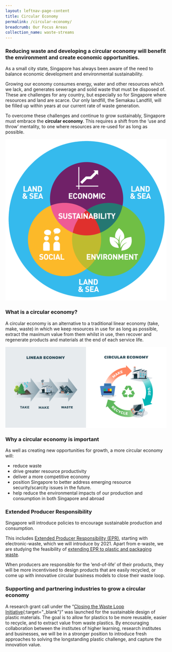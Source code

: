 ```yaml
---
layout: leftnav-page-content
title: Circular Economy
permalink: /circular-economy/
breadcrumb: Our Focus Areas
collection_name: waste-streams
---
```



### Reducing waste and developing a circular economy will benefit the environment and create economic opportunities.

As a small city state, Singapore has always been aware of the need to balance economic development and environmental sustainability. 

Growing our economy consumes energy, water and other resources which we lack, and generates sewerage and solid waste that must be disposed of. These are challenges for any country, but especially so for Singapore where resources and land are scarce. Our only landfill, the Semakau Landfill, will be filled up within years at our current rate of waste generation.

To overcome these challenges and continue to grow sustainably, Singapore must embrace the **circular economy**. This requires a shift from the ‘use and throw’ mentality, to one where resources are re-used for as long as possible. 

![balance economic development with sustainability](/images/sustainability.png)


### What is a circular economy?

A circular economy is an alternative to a traditional linear economy (take, make, waste) in which we keep resources in use for as long as possible, extract the maximum value from them whilst in use, then recover and regenerate products and materials at the end of each service life.

![Circular Economy](/images/circular.png)


### Why a circular economy is important

As well as creating new opportunities for growth, a more circular economy will:

* reduce waste
* drive greater resource productivity 
* deliver a more competitive economy
* position Singapore to better address emerging resource security/scarcity issues in the future. 
* help reduce the environmental impacts of our production and consumption in both Singapore and abroad


### Extended Producer Responsibility

Singapore will introduce policies to encourage sustainable production and consumption.

This includes [Extended Producer Responsibility (EPR)](/extended-producer-responsibility/), starting with electronic-waste, which we will introduce by 2021. Apart from e-waste, we are studying the feasibility of [extending EPR to plastic and packaging waste](/mandatory-reporting-packaging-waste/). 

When producers are responsible for the ‘end-of-life’ of their products, they will be more incentivised to design products that are easily recycled, or come up with innovative circular business models to close their waste loop.


### Supporting and partnering industries to grow a circular economy

A research grant call under the “[Closing the Waste Loop Initiative](https://www.nea.gov.sg/programmes-grants/grants-and-awards/closing-the-waste-loop-initiative){:target="_blank"}” was launched for the sustainable design of plastic materials. The goal is to allow for plastics to be more reusable, easier to recycle, and to extract value from waste plastics. By encouraging collaboration between the institutes of higher learning, research institutes and businesses, we will be in a stronger position to introduce fresh approaches to solving the longstanding plastic challenge, and capture the innovation value.

